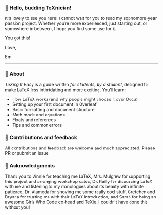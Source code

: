 ### 👋 Hello, budding TeXnician!

It's lovely to see you here! I cannot wait for you to read my sophomore-year passion project. Whether you're more experienced, just starting out, or somewhere in between, I hope you find some use for it.

You got this!

Love,

Em

---

### 🧠 About
*TeXing It Easy* is a guide written *for students, by a student*, designed to make LaTeX less intimidating and more exciting. You'll learn:
- How LaTeX works (and why people might choose it over Docs)
- Setting up your first document in Overleaf
- Basic formatting and document structure
- Math mode and equations
- Floats and references
- Tips and common errors

### 💬 Contributions and feedback
All contributions and feedback are welcome and much appreciated. Please PR or submit an issue!

### 💐 Acknowledgments
Thank you to Vinnie for teaching me LaTeX, Mrs. Mulgrew for supporting this project and arranging workshop dates, Dr. Reilly for discussing LaTeX with me and listening to my monologues about its beauty with infinite patience, Dr. Alameda for showing me some really cool stuff, Gretchen and Bryana for trusting me with their LaTeX introduction, and Sarah for being an awesome Girls Who Code co-head and TeXie. I couldn't have done this without you!
